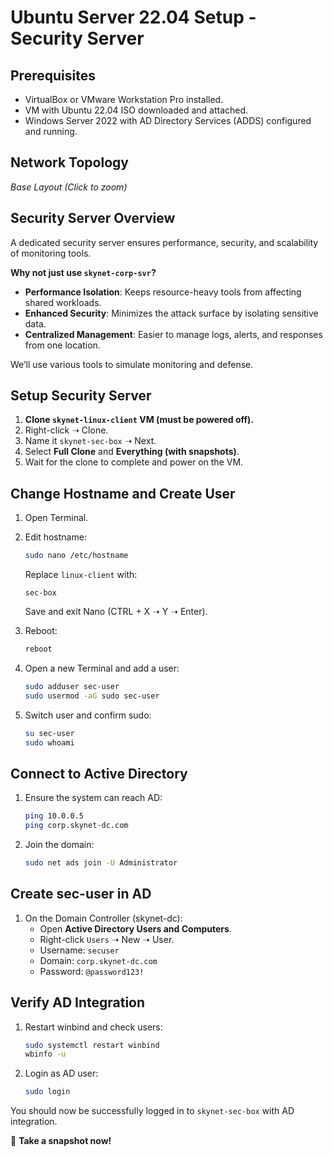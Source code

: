 # Ubuntu Server 22.04 Setup - Security Server

## Prerequisites

- VirtualBox or VMware Workstation Pro installed.
- VM with Ubuntu 22.04 ISO downloaded and attached.
- Windows Server 2022 with AD Directory Services (ADDS) configured and running.

## Network Topology

_Base Layout (Click to zoom)_

## Security Server Overview

A dedicated security server ensures performance, security, and scalability of monitoring tools.

**Why not just use `skynet-corp-svr`?**

- **Performance Isolation**: Keeps resource-heavy tools from affecting shared workloads.
- **Enhanced Security**: Minimizes the attack surface by isolating sensitive data.
- **Centralized Management**: Easier to manage logs, alerts, and responses from one location.

We’ll use various tools to simulate monitoring and defense.

## Setup Security Server

1. **Clone `skynet-linux-client` VM (must be powered off).**
2. Right-click ➝ Clone.
3. Name it `skynet-sec-box` ➝ Next.
4. Select **Full Clone** and **Everything (with snapshots)**.
5. Wait for the clone to complete and power on the VM.

## Change Hostname and Create User

1. Open Terminal.
2. Edit hostname:

   ```bash
   sudo nano /etc/hostname
   ```

   Replace `linux-client` with:

   ```text
   sec-box
   ```

   Save and exit Nano (CTRL + X ➝ Y ➝ Enter).

3. Reboot:

   ```bash
   reboot
   ```

4. Open a new Terminal and add a user:

   ```bash
   sudo adduser sec-user
   sudo usermod -aG sudo sec-user
   ```

5. Switch user and confirm sudo:

   ```bash
   su sec-user
   sudo whoami
   ```

## Connect to Active Directory

1. Ensure the system can reach AD:

   ```bash
   ping 10.0.0.5
   ping corp.skynet-dc.com
   ```

2. Join the domain:

   ```bash
   sudo net ads join -U Administrator
   ```

## Create sec-user in AD

1. On the Domain Controller (skynet-dc):
   - Open **Active Directory Users and Computers**.
   - Right-click `Users` ➝ New ➝ User.
   - Username: `secuser`
   - Domain: `corp.skynet-dc.com`
   - Password: `@password123!`

## Verify AD Integration

1. Restart winbind and check users:

   ```bash
   sudo systemctl restart winbind
   wbinfo -u
   ```

2. Login as AD user:

   ```bash
   sudo login
   ```

You should now be successfully logged in to `skynet-sec-box` with AD integration.

📸 **Take a snapshot now!**

